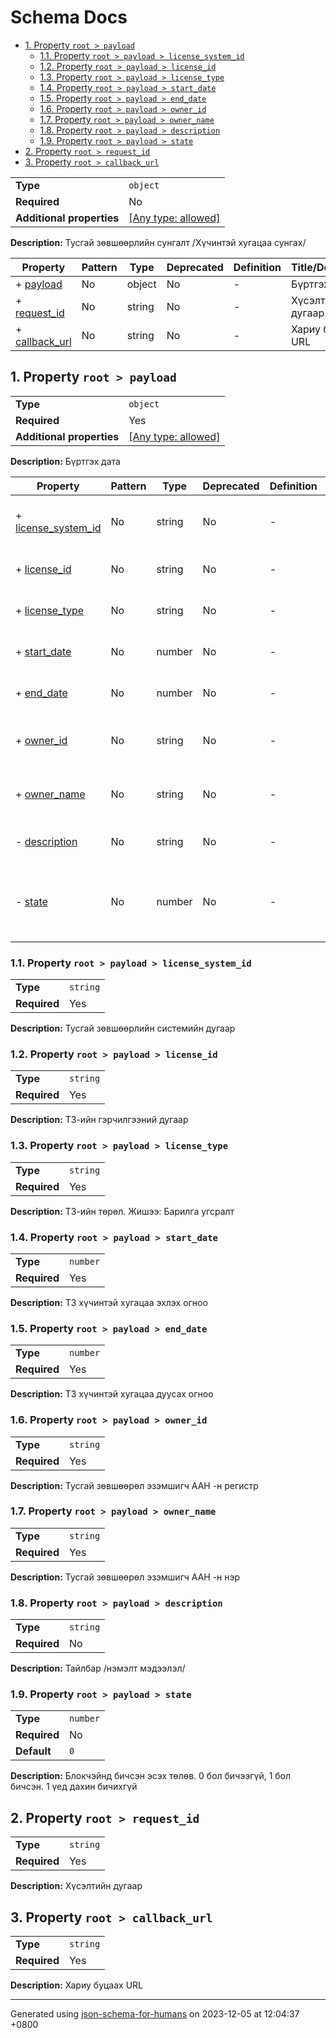 # Schema Docs

- [1. Property `root > payload`](#payload)
  - [1.1. Property `root > payload > license_system_id`](#payload_license_system_id)
  - [1.2. Property `root > payload > license_id`](#payload_license_id)
  - [1.3. Property `root > payload > license_type`](#payload_license_type)
  - [1.4. Property `root > payload > start_date`](#payload_start_date)
  - [1.5. Property `root > payload > end_date`](#payload_end_date)
  - [1.6. Property `root > payload > owner_id`](#payload_owner_id)
  - [1.7. Property `root > payload > owner_name`](#payload_owner_name)
  - [1.8. Property `root > payload > description`](#payload_description)
  - [1.9. Property `root > payload > state`](#payload_state)
- [2. Property `root > request_id`](#request_id)
- [3. Property `root > callback_url`](#callback_url)

|                           |                                                                           |
| ------------------------- | ------------------------------------------------------------------------- |
| **Type**                  | `object`                                                                  |
| **Required**              | No                                                                        |
| **Additional properties** | [[Any type: allowed]](# "Additional Properties of any type are allowed.") |

**Description:** Тусгай зөвшөөрлийн сунгалт /Хүчинтэй хугацаа сунгах/

| Property                         | Pattern | Type   | Deprecated | Definition | Title/Description |
| -------------------------------- | ------- | ------ | ---------- | ---------- | ----------------- |
| + [payload](#payload )           | No      | object | No         | -          | Бүртгэх дата      |
| + [request_id](#request_id )     | No      | string | No         | -          | Хүсэлтийн дугаар  |
| + [callback_url](#callback_url ) | No      | string | No         | -          | Хариу буцаах URL  |

## <a name="payload"></a>1. Property `root > payload`

|                           |                                                                           |
| ------------------------- | ------------------------------------------------------------------------- |
| **Type**                  | `object`                                                                  |
| **Required**              | Yes                                                                       |
| **Additional properties** | [[Any type: allowed]](# "Additional Properties of any type are allowed.") |

**Description:** Бүртгэх дата

| Property                                           | Pattern | Type   | Deprecated | Definition | Title/Description                                                               |
| -------------------------------------------------- | ------- | ------ | ---------- | ---------- | ------------------------------------------------------------------------------- |
| + [license_system_id](#payload_license_system_id ) | No      | string | No         | -          | Тусгай зөвшөөрлийн системийн дугаар                                             |
| + [license_id](#payload_license_id )               | No      | string | No         | -          | ТЗ-ийн гэрчилгээний дугаар                                                      |
| + [license_type](#payload_license_type )           | No      | string | No         | -          | ТЗ-ийн төрөл. Жишээ: Барилга угсралт                                            |
| + [start_date](#payload_start_date )               | No      | number | No         | -          | ТЗ хүчинтэй хугацаа эхлэх огноо                                                 |
| + [end_date](#payload_end_date )                   | No      | number | No         | -          | ТЗ хүчинтэй хугацаа дуусах огноо                                                |
| + [owner_id](#payload_owner_id )                   | No      | string | No         | -          | Тусгай зөвшөөрөл эзэмшигч ААН -н регистр                                        |
| + [owner_name](#payload_owner_name )               | No      | string | No         | -          | Тусгай зөвшөөрөл эзэмшигч ААН -н нэр                                            |
| - [description](#payload_description )             | No      | string | No         | -          | Тайлбар /нэмэлт мэдээлэл/                                                       |
| - [state](#payload_state )                         | No      | number | No         | -          | Блокчэйнд бичсэн эсэх төлөв. 0 бол бичээгүй, 1 бол бичсэн. 1 үед дахин бичихгүй |

### <a name="payload_license_system_id"></a>1.1. Property `root > payload > license_system_id`

|              |          |
| ------------ | -------- |
| **Type**     | `string` |
| **Required** | Yes      |

**Description:** Тусгай зөвшөөрлийн системийн дугаар

### <a name="payload_license_id"></a>1.2. Property `root > payload > license_id`

|              |          |
| ------------ | -------- |
| **Type**     | `string` |
| **Required** | Yes      |

**Description:** ТЗ-ийн гэрчилгээний дугаар

### <a name="payload_license_type"></a>1.3. Property `root > payload > license_type`

|              |          |
| ------------ | -------- |
| **Type**     | `string` |
| **Required** | Yes      |

**Description:** ТЗ-ийн төрөл. Жишээ: Барилга угсралт

### <a name="payload_start_date"></a>1.4. Property `root > payload > start_date`

|              |          |
| ------------ | -------- |
| **Type**     | `number` |
| **Required** | Yes      |

**Description:** ТЗ хүчинтэй хугацаа эхлэх огноо

### <a name="payload_end_date"></a>1.5. Property `root > payload > end_date`

|              |          |
| ------------ | -------- |
| **Type**     | `number` |
| **Required** | Yes      |

**Description:** ТЗ хүчинтэй хугацаа дуусах огноо

### <a name="payload_owner_id"></a>1.6. Property `root > payload > owner_id`

|              |          |
| ------------ | -------- |
| **Type**     | `string` |
| **Required** | Yes      |

**Description:** Тусгай зөвшөөрөл эзэмшигч ААН -н регистр

### <a name="payload_owner_name"></a>1.7. Property `root > payload > owner_name`

|              |          |
| ------------ | -------- |
| **Type**     | `string` |
| **Required** | Yes      |

**Description:** Тусгай зөвшөөрөл эзэмшигч ААН -н нэр

### <a name="payload_description"></a>1.8. Property `root > payload > description`

|              |          |
| ------------ | -------- |
| **Type**     | `string` |
| **Required** | No       |

**Description:** Тайлбар /нэмэлт мэдээлэл/

### <a name="payload_state"></a>1.9. Property `root > payload > state`

|              |          |
| ------------ | -------- |
| **Type**     | `number` |
| **Required** | No       |
| **Default**  | `0`      |

**Description:** Блокчэйнд бичсэн эсэх төлөв. 0 бол бичээгүй, 1 бол бичсэн. 1 үед дахин бичихгүй

## <a name="request_id"></a>2. Property `root > request_id`

|              |          |
| ------------ | -------- |
| **Type**     | `string` |
| **Required** | Yes      |

**Description:** Хүсэлтийн дугаар

## <a name="callback_url"></a>3. Property `root > callback_url`

|              |          |
| ------------ | -------- |
| **Type**     | `string` |
| **Required** | Yes      |

**Description:** Хариу буцаах URL

----------------------------------------------------------------------------------------------------------------------------
Generated using [json-schema-for-humans](https://github.com/coveooss/json-schema-for-humans) on 2023-12-05 at 12:04:37 +0800
